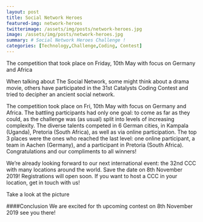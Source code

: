 ```yaml
---
layout: post
title: Social Network Heroes 
featured-img: network-heroes
twitterimage: /assets/img/posts/network-heroes.jpg
image: /assets/img/posts/network-heroes.jpg
summary: # Social Network Heroes Challenge !
categories: [Technology,Challenge,Coding, Contest]
---
```

The competition that took place on Friday, 10th May with focus on Germany and Africa

When talking about The Social Network, some might think about a drama movie, others have participated in the 31st Catalysts Coding Contest and tried to decipher an ancient social network.

The competition took place on Fri, 10th May with focus on Germany and Africa. The battling participants had only one goal: to come as far as they could, as the challenge was (as usual) split into levels of increasing complexity. The diverse talents competed in 6 German cities, in Kampala (Uganda), Pretoria (South Africa), as well as via online participation. The top 3 places were the ones who reached the last level: one online participant, a team in Aachen (Germany), and a participant in Pretoria (South Africa). Congratulations and our compliments to all winners!

We’re already looking forward to our next international event: the 32nd CCC with many locations around the world. Save the date on 8th November 2019! Registrations will open soon. If you want to host a CCC in your location, get in touch with us!

Take a look at the picture

####Conclusion 
We are excited for th upcoming contest on 8th November 2019 see you there! 

